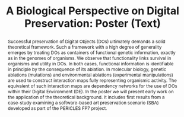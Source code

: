 ---
abstract: Successful preservation of Digital Objects (DOs) ultimately demands a solid
  theoretical framework. Such a framework with a high degree of generality emerges
  by treating DOs as containers of functional genetic information, exactly as in the
  genomes of organisms. We observe that functionality links survival in organisms
  and utility in DOs. In both cases, functional information is identifiable in principle
  by the consequence of its ablation. In molecular biology, genetic ablations (mutations)
  and environmental ablations (experimental manipulations) are used to construct interaction
  maps fully representing organismic activity. The equivalent of such interaction
  maps are dependency networks for the use of DOs within their Digital Environment
  (DE). In the poster we will present early work on the application of the theoretical
  background. It includes first results from a case-study examining a software-based
  art preservation scenario (SBA) developed as part of the PERICLES FP7 project.
creators:
- Michael Pocklington
- Anna Eggers
- Fabio Corubolo
- Jens Ludwig
- Mark Hedges
- Sándor Darányi
date: null
document_url: https://services.phaidra.univie.ac.at/api/object/o:378713/download
grand_parent: iPRES
institutions: []
keywords:
- digital ecosystems
- digital preservation
- niche
- interaction map
- significant environment information
- sheer curation
landing_page_url: https://phaidra.univie.ac.at/o:378713
language: eng
layout: publication
license: CC BY-NC-SA 3.0 AT
notes_url: null
parent: iPRES 2014
publication_type: poster
size: 76341
slides_url: null
source_name: iPRES
stream_url: null
title: 'A Biological Perspective on Digital Preservation: Poster (Text) '
year: 2014
---